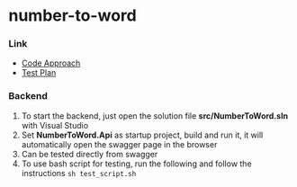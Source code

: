 # number-to-word

### Link
- [Code Approach](doc/CODE.md)
- [Test Plan](doc/TESTPLAN.md)

### Backend
1. To start the backend, just open the solution file **src/NumberToWord.sln** with Visual Studio
2. Set **NumberToWord.Api** as startup project, build and run it, it will automatically open the swagger page in the browser
3. Can be tested directly from swagger
4. To use bash script for testing, run the following and follow the instructions
`sh test_script.sh` 
